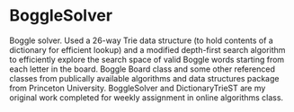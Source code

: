 # BoggleSolver
Boggle solver. Used a 26-way Trie data structure (to hold contents of a dictionary for efficient lookup) and a modified depth-first search algorithm to efficiently explore the search space of valid Boggle words starting from each letter in the board.
Boggle Board class and some other referenced classes from publically available algorithms and data structures package from Princeton University. BoggleSolver and DictionaryTrieST are my original work completed for weekly assignment in online algorithms class.
